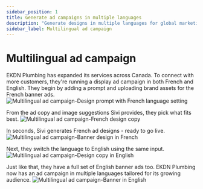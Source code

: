 ```yaml
---
sidebar_position: 1
title: Generate ad campaigns in multiple languages
description: "Generate designs in multiple languages for global marketing campaigns with Sivi AI."
sidebar_label: Multilingual ad campaign
---
```


# Multilingual ad campaign

EKDN Plumbing has expanded its services across Canada. To connect with more customers, they're running a display ad campaign in both French and English. They begin by adding a prompt and uploading brand assets for the French banner ads.
<img src="/img/use-cases/multilingual-ad-campaign/1_multilingual-ad-campaign_design-prompt-with-french-language-setting.png" alt="Multilingual ad campaign-Design prompt with French language setting" />

From the ad copy and image suggestions Sivi provides, they pick what fits best.
<img src="/img/use-cases/multilingual-ad-campaign/2_multilingual-ad-campaign_french-design-copy.png" alt="Multilingual ad campaign-French design copy" />

In seconds, Sivi generates French ad designs - ready to go live.
<img src="/img/use-cases/multilingual-ad-campaign/3_multilingual-ad-campaign_banner-design-in-french.png" alt="Multilingual ad campaign-Banner design in French" />

Next, they switch the language to English using the same input.
<img src="/img/use-cases/multilingual-ad-campaign/4_multilingual-ad-campaign_design-copy-in-english.png" alt="Multilingual ad campaign-Design copy in English" />

Just like that, they have a full set of English banner ads too. EKDN Plumbing now has an ad campaign in multiple languages tailored for its growing audience.
<img src="/img/use-cases/multilingual-ad-campaign/5_multilingual-ad-campaign_banner-in-english.png" alt="Multilingual ad campaign-Banner in English" />